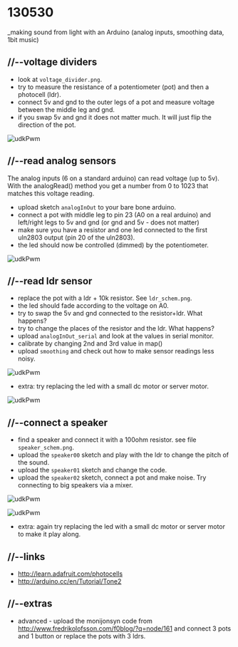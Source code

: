 130530
======

_making sound from light with an Arduino (analog inputs, smoothing data, 1bit music)

//--voltage dividers
--------------------
* look at `voltage_divider.png`.
* try to measure the resistance of a potentiometer (pot) and then a photocell (ldr).
* connect 5v and gnd to the outer legs of a pot and measure voltage between the middle leg and gnd.
* if you swap 5v and gnd it does not matter much. It will just flip the direction of the pot.

![udkPwm](https://raw.github.com/redFrik/udk09-Bits_and_Pieces/master/udk130530/voltage_divider.png)

//--read analog sensors
-----------------------
The analog inputs (6 on a standard arduino) can read voltage (up to 5v).
With the analogRead() method you get a number from 0 to 1023 that matches this voltage reading.

* upload sketch `analogInOut` to your bare bone arduino.
* connect a pot with middle leg to pin 23 (A0 on a real arduino) and left/right legs to 5v and gnd (or gnd and 5v - does not matter)
* make sure you have a resistor and one led connected to the first uln2803 output (pin 20 of the uln2803).
* the led should now be controlled (dimmed) by the potentiometer.

![udkPwm](https://raw.github.com/redFrik/udk09-Bits_and_Pieces/master/udk130530/IMG_20130529_131045.jpg)

//--read ldr sensor
-------------------
* replace the pot with a ldr + 10k resistor. See `ldr_schem.png`.
* the led should fade according to the voltage on A0.
* try to swap the 5v and gnd connected to the resistor+ldr. What happens?
* try to change the places of the resistor and the ldr. What happens?
* upload `analogInOut_serial` and look at the values in serial monitor.
* calibrate by changing 2nd and 3rd value in map()
* upload `smoothing` and check out how to make sensor readings less noisy.

![udkPwm](https://raw.github.com/redFrik/udk09-Bits_and_Pieces/master/udk130530/IMG_20130529_131247.jpg)

* extra: try replacing the led with a small dc motor or server motor.

![udkPwm](https://raw.github.com/redFrik/udk09-Bits_and_Pieces/master/udk130530/ldr_schem.png)

//--connect a speaker
---------------------
* find a speaker and connect it with a 100ohm resistor. see file `speaker_schem.png`.
* upload the `speaker00` sketch and play with the ldr to change the pitch of the sound.
* upload the `speaker01` sketch and change the code.
* upload the `speaker02` sketch, connect a pot and make noise. Try connecting to big speakers via a mixer.

![udkPwm](https://raw.github.com/redFrik/udk09-Bits_and_Pieces/master/udk130530/speaker_schem.png)

![udkPwm](https://raw.github.com/redFrik/udk09-Bits_and_Pieces/master/udk130530/IMG_20130529_132937.jpg)

* extra: again try replacing the led with a small dc motor or server motor to make it play along.

//--links
---------
* <http://learn.adafruit.com/photocells>
* <http://arduino.cc/en/Tutorial/Tone2>

//--extras
----------
* advanced - upload the monijonsyn code from <http://www.fredrikolofsson.com/f0blog/?q=node/161> and connect 3 pots and 1 button or replace the pots with 3 ldrs.
